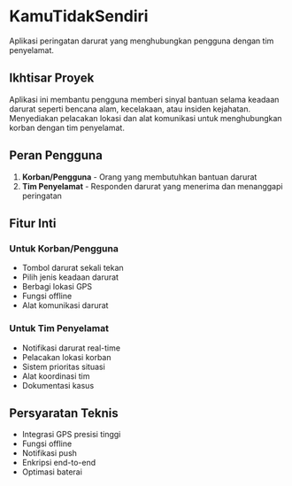 # KamuTidakSendiri

Aplikasi peringatan darurat yang menghubungkan pengguna dengan tim penyelamat.

## Ikhtisar Proyek

Aplikasi ini membantu pengguna memberi sinyal bantuan selama keadaan darurat seperti bencana alam, kecelakaan, atau insiden kejahatan. Menyediakan pelacakan lokasi dan alat komunikasi untuk menghubungkan korban dengan tim penyelamat.

## Peran Pengguna

1. **Korban/Pengguna** - Orang yang membutuhkan bantuan darurat
2. **Tim Penyelamat** - Responden darurat yang menerima dan menanggapi peringatan

## Fitur Inti

### Untuk Korban/Pengguna
- Tombol darurat sekali tekan
- Pilih jenis keadaan darurat
- Berbagi lokasi GPS
- Fungsi offline
- Alat komunikasi darurat

### Untuk Tim Penyelamat
- Notifikasi darurat real-time
- Pelacakan lokasi korban
- Sistem prioritas situasi
- Alat koordinasi tim
- Dokumentasi kasus

## Persyaratan Teknis
- Integrasi GPS presisi tinggi
- Fungsi offline
- Notifikasi push
- Enkripsi end-to-end
- Optimasi baterai 